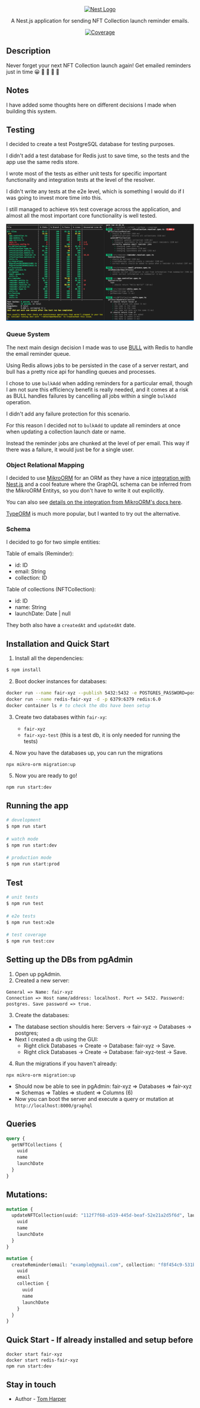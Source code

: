 <p align="center">
  <a href="http://nestjs.com/" target="blank"><img src="https://nestjs.com/img/logo-small.svg" width="200" alt="Nest Logo" /></a>
</p>

[circleci-image]: https://img.shields.io/circleci/build/github/nestjs/nest/master?token=abc123def456
[circleci-url]: https://circleci.com/gh/nestjs/nest

  <p align="center">A Nest.js application for sending NFT Collection launch reminder emails.</p>
    <p align="center">
<a href="https://coveralls.io/github/nestjs/nest?branch=master" target="_blank"><img src="https://s3.amazonaws.com/assets.coveralls.io/badges/coveralls_95.svg#9" alt="Coverage" /></a>
</p>

## Description

Never forget your next NFT Collection launch again! Get emailed reminders just in time 😀  🎉  🎊  🍻  🎁

## Notes

I have added some thoughts here on different decisions I made when building this system.

## Testing

I decided to create a test PostgreSQL database for testing purposes.

I didn't add a test database for Redis just to save time, so the tests and the app use the same redis store.

I wrote most of the tests as either unit tests for specific important functionality and integration tests at the level of the resolver.

I didn't write any tests at the e2e level, which is something I would do if I was going to invest more time into this.

I still managed to achieve `95%` test coverage across the application, and almost all the most important core functionality is well tested.

![](2022-05-13-00-39-02.png)

### Queue System

The next main design decision I made was to use [BULL](https://optimalbits.github.io/bull/) with Redis to handle the email reminder queue.

Using Redis allows jobs to be persisted in the case of a server restart, and bull has a pretty nice api for handling queues and processes.

I chose to use `bulkAdd` when adding reminders for a particular email, though I am not sure this efficiency benefit is really needed, and it comes at a risk as BULL handles failures by cancelling all jobs within a single `bulkAdd` operation.

I didn't add any failure protection for this scenario.

For this reason I decided not to `bulkAdd` to update all reminders at once when updating a collection launch date or name.

Instead the reminder jobs are chunked at the level of per email. This way if there was a failure, it would just be for a single user.

### Object Relational Mapping

I decided to use [MikroORM](https://mikro-orm.io/) for an ORM as they have a nice [integration with Nest.js](https://docs.nestjs.com/recipes/mikroorm) and a cool feature where the GraphQL schema can be inferred from the MikroORM Entitys, so you don't have to write it out explicitly.

You can also see [details on the integration from MikroORM's docs here](https://mikro-orm.io/docs/usage-with-nestjs).

[TypeORM](https://typeorm.io/) is much more popular, but I wanted to try out the alternative.

### Schema

I decided to go for two simple entities:

Table of emails (Reminder):
- id: ID
- email: String
- collection: ID


Table of collections (NFTCollection):
- id: ID
- name: String
- launchDate: Date | null

They both also have a `createdAt` and `updatedAt` date.

## Installation and Quick Start

1. Install all the dependencies:
```bash
$ npm install
```
2. Boot docker instances for databases:
```bash
docker run --name fair-xyz --publish 5432:5432 -e POSTGRES_PASSWORD=postgres -d postgres
docker run --name redis-fair-xyz -d -p 6379:6379 redis:6.0
docker container ls # to check the dbs have been setup
```

3. Create two databases within `fair-xy`:
     - `fair-xyz`
     - `fair-xyz-test` (this is a test db, it is only needed for running the tests)

4. Now you have the databases up, you can run the migrations
```
npx mikro-orm migration:up
```
5. Now you are ready to go!
```bash
npm run start:dev
```

## Running the app

```bash
# development
$ npm run start

# watch mode
$ npm run start:dev

# production mode
$ npm run start:prod
```

## Test

```bash
# unit tests
$ npm run test

# e2e tests
$ npm run test:e2e

# test coverage
$ npm run test:cov
```

## Setting up the DBs from pgAdmin


1. Open up pgAdmin.
2. Created a new server:
```
General => Name: fair-xyz
Connection => Host name/address: localhost. Port => 5432. Password: postgres. Save password => true.
```

3. Create the databases:

- The database section shouldis here: Servers -> fair-xyz -> Databases -> postgres;
- Next I created a db using the GUI:
   - Right click Databases -> Create -> Database: fair-xyz -> Save.
   - Right click Databases -> Create -> Database: fair-xyz-test -> Save.


4. Run the migrations if you haven't already:
```
npx mikro-orm migration:up
```

- Should now be able to see in pgAdmin: fair-xyz => Databases => fair-xyz => Schemas => Tables => student => Columns (6)
- Now you can boot the server and execute a query or mutation at `http://localhost:8000/graphql`

## Queries

```graphql
query {
  getNFTCollections {
    uuid
    name
    launchDate
  }
}
```

## Mutations:

```graphql
mutation {
  updateNFTCollection(uuid: "112f7f68-a519-445d-beaf-52e21a2d5f6d", launchDate: "2022-05-14 22:11:44+00") {
    uuid
    name
    launchDate
  }
}
```

```graphql
mutation {
  createReminder(email: "example@gmail.com", collection: "f8f454c9-531b-4984-971d-a432a5991cc9") {
    uuid
    email
    collection {
      uuid
      name
      launchDate
    }
  }
}
```

## Quick Start - If already installed and setup before

```
docker start fair-xyz
docker start redis-fair-xyz
npm run start:dev
```

## Stay in touch

- Author - [Tom Harper](https://github.com/tommyrharper)

